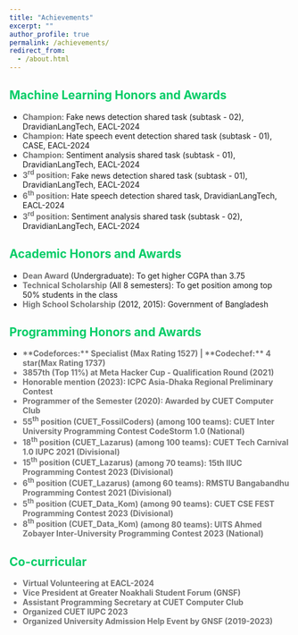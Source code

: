 ```yaml
---
title: "Achievements"
excerpt: ""
author_profile: true
permalink: /achievements/
redirect_from: 
  - /about.html
---
```

  
## <font color="#00cc66">Machine Learning Honors and Awards</font>
<ul>
  <li> <b><font color= "#737373" >Champion</font></b>: Fake news detection shared task (subtask - 02), DravidianLangTech, EACL-2024</li>  
  <li> <b><font color= "#737373" >Champion</font></b>: Hate speech event detection shared task (subtask - 01), CASE, EACL-2024</li>  
  <li> <b><font color= "#737373" >Champion</font></b>: Sentiment analysis shared task (subtask - 01), DravidianLangTech, EACL-2024</li>  
  <li> <b><font color= "#737373" >3<sup>rd</sup> position</font></b>: Fake news detection shared task (subtask - 01), DravidianLangTech, EACL-2024</li> 
  <li> <b><font color= "#737373" >6<sup>th</sup> position</font></b>: Hate speech detection shared task, DravidianLangTech, EACL-2024</li> 
  <li> <b><font color= "#737373" >3<sup>rd</sup> position</font></b>: Sentiment analysis shared task (subtask - 02), DravidianLangTech, EACL-2024</li>
</ul>

## <font color="#00cc66">Academic Honors and Awards</font>
<ul>
  <li> <b><font color= "#737373" >Dean Award</font></b> (Undergraduate): To get higher CGPA than 3.75</li>
  <li> <b><font color= "#737373" >Technical Scholarship</font></b> (All 8 semesters): To get position among top 50% students in the class</li>
  <li> <b><font color= "#737373" >High School Scholarship</font></b> (2012, 2015): Government of Bangladesh</li>
</ul>

## <font color="#00cc66">Programming Honors and Awards</font>
<ul>
  <li> <b><font color= "#737373" >**Codeforces:** Specialist (Max Rating 1527) | **Codechef:** 4 star(Max Rating 1737)</li>
  <li> <b><font color= "#737373" >3857th (Top 11%) at Meta Hacker Cup - Qualification Round</font></b> (2021)</li>
  <li> <b><font color= "#737373" >Honorable mention</font></b> (2023): ICPC Asia-Dhaka Regional Preliminary Contest</li>
  <li> <b><font color= "#737373" >Programmer of the Semester</font></b> (2020): Awarded by CUET Computer Club</li>
  <li> <b><font color= "#737373" >55<sup>th</sup> position (CUET_FossilCoders)</font></b> (among 100 teams): CUET Inter University Programming Contest CodeStorm 1.0 (National)</li>
  <li> <b><font color= "#737373" >18<sup>th</sup> position (CUET_Lazarus)</font></b> (among 100 teams): CUET Tech Carnival 1.0 IUPC 2021 (Divisional)</li>
  <li> <b><font color= "#737373" >15<sup>th</sup> position (CUET_Lazarus)</font></b> (among 70 teams): 15th IIUC Programming Contest 2023 (Divisional)</li>
  <li> <b><font color= "#737373" >6<sup>th</sup> position (CUET_Lazarus)</font></b> (among 60 teams): RMSTU Bangabandhu Programming Contest 2021 (Divisional)</li>
  <li> <b><font color= "#737373" >5<sup>th</sup> position (CUET_Data_Kom)</font></b> (among 90 teams): CUET CSE FEST Programming Contest 2023 (Divisional)</li>
  <li> <b><font color= "#737373" >8<sup>th</sup> position (CUET_Data_Kom)</font></b> (among 80 teams): UITS Ahmed Zobayer Inter-University Programming Contest 2023 (National)</li>
</ul>

## <font color="#00cc66"> Co-curricular</font>
   * **Virtual Volunteering** at EACL-2024
   * **Vice President** at Greater Noakhali Student Forum (GNSF)
   * **Assistant Programming** Secretary at CUET Computer Club
   * Organized CUET IUPC 2023
   * Organized University Admission Help Event by GNSF (2019-2023)
